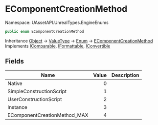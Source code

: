 # EComponentCreationMethod

Namespace: UAssetAPI.UnrealTypes.EngineEnums

```csharp
public enum EComponentCreationMethod
```

Inheritance [Object](https://docs.microsoft.com/en-us/dotnet/api/system.object) → [ValueType](https://docs.microsoft.com/en-us/dotnet/api/system.valuetype) → [Enum](https://docs.microsoft.com/en-us/dotnet/api/system.enum) → [EComponentCreationMethod](./uassetapi.unrealtypes.engineenums.ecomponentcreationmethod.md)<br>
Implements [IComparable](https://docs.microsoft.com/en-us/dotnet/api/system.icomparable), [IFormattable](https://docs.microsoft.com/en-us/dotnet/api/system.iformattable), [IConvertible](https://docs.microsoft.com/en-us/dotnet/api/system.iconvertible)

## Fields

| Name | Value | Description |
| --- | --: | --- |
| Native | 0 |  |
| SimpleConstructionScript | 1 |  |
| UserConstructionScript | 2 |  |
| Instance | 3 |  |
| EComponentCreationMethod_MAX | 4 |  |
